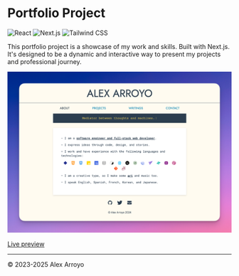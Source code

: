 # Portfolio Project

![React](https://img.shields.io/badge/-React-61DAFB?style=flat&logo=react&logoColor=white)
![Next.js](https://img.shields.io/badge/-Next.js-000000?style=flat&logo=next.js&logoColor=white)
![Tailwind CSS](https://img.shields.io/badge/-Tailwind_CSS-38B2AC?style=flat&logo=tailwind-css&logoColor=white)

This portfolio project is a showcase of my work and skills. Built with Next.js.
It's designed to be a dynamic and interactive way to present my projects and professional journey.

![Screenshot](src/screenshots/screenshot.png)

[Live preview](https://alexarroyo.vercel.app)

---

© 2023-2025 Alex Arroyo
